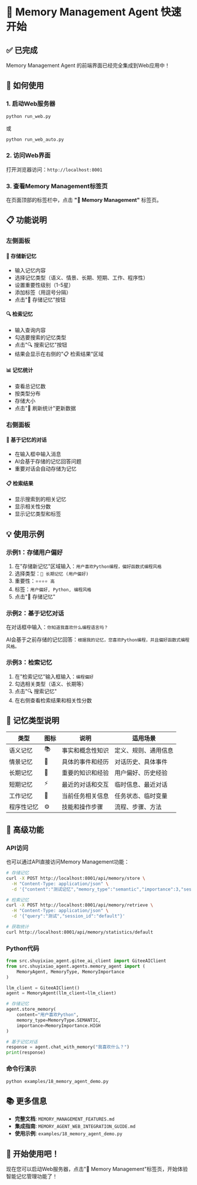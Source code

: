 # 🧠 Memory Management Agent 快速开始

## ✅ 已完成

Memory Management Agent 的前端界面已经完全集成到Web应用中！

## 🚀 如何使用

### 1. 启动Web服务器

```bash
python run_web.py
```

或

```bash
python run_web_auto.py
```

### 2. 访问Web界面

打开浏览器访问：`http://localhost:8001`

### 3. 查看Memory Management标签页

在页面顶部的标签栏中，点击 **"🧠 Memory Management"** 标签页。

## 📋 功能说明

### 左侧面板

#### 📝 存储新记忆
- 输入记忆内容
- 选择记忆类型（语义、情景、长期、短期、工作、程序性）
- 设置重要性级别（1-5星）
- 添加标签（用逗号分隔）
- 点击"💾 存储记忆"按钮

#### 🔍 检索记忆
- 输入查询内容
- 勾选要搜索的记忆类型
- 点击"🔍 搜索记忆"按钮
- 结果会显示在右侧的"📋 检索结果"区域

#### 📊 记忆统计
- 查看总记忆数
- 按类型分布
- 存储大小
- 点击"🔄 刷新统计"更新数据

### 右侧面板

#### 💬 基于记忆的对话
- 在输入框中输入消息
- AI会基于存储的记忆回答问题
- 重要对话会自动存储为记忆

#### 📋 检索结果
- 显示搜索到的相关记忆
- 显示相关性分数
- 显示记忆类型和标签

## 💡 使用示例

### 示例1：存储用户偏好

1. 在"存储新记忆"区域输入：`用户喜欢Python编程，偏好函数式编程风格`
2. 选择类型：`💾 长期记忆 (用户偏好)`
3. 重要性：`⭐⭐⭐⭐ 高`
4. 标签：`用户偏好, Python, 编程风格`
5. 点击"💾 存储记忆"

### 示例2：基于记忆对话

在对话框中输入：`你知道我喜欢什么编程语言吗？`

AI会基于之前存储的记忆回答：`根据我的记忆，您喜欢Python编程，并且偏好函数式编程风格。`

### 示例3：检索记忆

1. 在"检索记忆"输入框输入：`编程偏好`
2. 勾选相关类型（语义、长期等）
3. 点击"🔍 搜索记忆"
4. 在右侧查看检索结果和相关性分数

## 🎯 记忆类型说明

| 类型 | 图标 | 说明 | 适用场景 |
|------|------|------|----------|
| 语义记忆 | 📚 | 事实和概念性知识 | 定义、规则、通用信息 |
| 情景记忆 | 📖 | 具体的事件和经历 | 对话历史、具体事件 |
| 长期记忆 | 💾 | 重要的知识和经验 | 用户偏好、历史经验 |
| 短期记忆 | ⚡ | 最近的对话和交互 | 临时信息、最近对话 |
| 工作记忆 | 🔧 | 当前任务相关信息 | 任务状态、临时变量 |
| 程序性记忆 | ⚙️ | 技能和操作步骤 | 流程、步骤、方法 |

## 🌟 高级功能

### API访问

也可以通过API直接访问Memory Management功能：

```bash
# 存储记忆
curl -X POST http://localhost:8001/api/memory/store \
  -H "Content-Type: application/json" \
  -d '{"content":"测试记忆","memory_type":"semantic","importance":3,"session_id":"default"}'

# 检索记忆
curl -X POST http://localhost:8001/api/memory/retrieve \
  -H "Content-Type: application/json" \
  -d '{"query":"测试","session_id":"default"}'

# 获取统计
curl http://localhost:8001/api/memory/statistics/default
```

### Python代码

```python
from src.shuyixiao_agent.gitee_ai_client import GiteeAIClient
from src.shuyixiao_agent.agents.memory_agent import (
    MemoryAgent, MemoryType, MemoryImportance
)

llm_client = GiteeAIClient()
agent = MemoryAgent(llm_client=llm_client)

# 存储记忆
agent.store_memory(
    content="用户喜欢Python",
    memory_type=MemoryType.SEMANTIC,
    importance=MemoryImportance.HIGH
)

# 基于记忆对话
response = agent.chat_with_memory("我喜欢什么？")
print(response)
```

### 命令行演示

```bash
python examples/18_memory_agent_demo.py
```

## 📚 更多信息

- **完整文档**: `MEMORY_MANAGEMENT_FEATURES.md`
- **集成指南**: `MEMORY_AGENT_WEB_INTEGRATION_GUIDE.md`
- **使用示例**: `examples/18_memory_agent_demo.py`

## 🎉 开始使用吧！

现在您可以启动Web服务器，点击"🧠 Memory Management"标签页，开始体验智能记忆管理功能了！

